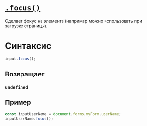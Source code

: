 # [`.focus()`](../index.md)

Сделает фокус на элементе (например можно использовать при загрузке страницы).

# Синтаксис

```js
input.focus();
```

## Возвращает

### `undefined`

## Пример

```js
const inputUserName = document.forms.myForm.userName;
inputUserName.focus();
```
